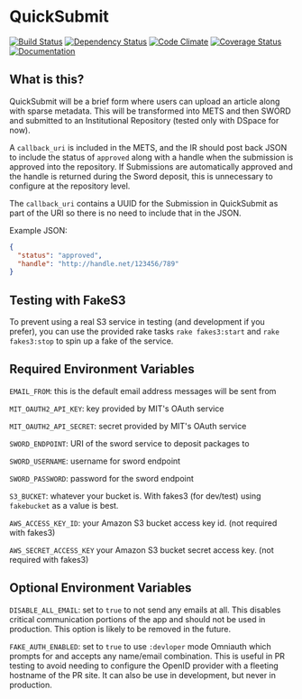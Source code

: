 # QuickSubmit

[![Build Status](https://travis-ci.org/MITLibraries/QuickSubmit.svg)](https://travis-ci.org/MITLibraries/QuickSubmit)
[![Dependency Status](https://gemnasium.com/MITLibraries/QuickSubmit.svg)](https://gemnasium.com/MITLibraries/QuickSubmit)
[![Code Climate](https://codeclimate.com/github/MITLibraries/QuickSubmit/badges/gpa.svg)](https://codeclimate.com/github/MITLibraries/QuickSubmit)
[![Coverage Status](https://coveralls.io/repos/github/MITLibraries/QuickSubmit/badge.svg?branch=master)](https://coveralls.io/github/MITLibraries/QuickSubmit?branch=master)
[![Documentation](https://img.shields.io/badge/documentation--blue.svg)](http://www.rubydoc.info/github/MITLibraries/QuickSubmit)

## What is this?

QuickSubmit will be a brief form where users can upload an article along with
sparse metadata. This will be transformed into METS and then SWORD and
submitted to an Institutional Repository (tested only with DSpace for now).

A `callback_uri` is included in the METS, and the IR should post back JSON to
include the status of `approved` along with a handle when the submission is
approved into the repository. If Submissions are automatically approved and
the handle is returned during the Sword deposit, this is unnecessary to
configure at the repository level.

The `callback_uri` contains a UUID for the Submission in QuickSubmit as part
of the URI so there is no need to include that in the JSON.

Example JSON:
```json
{
  "status": "approved",
  "handle": "http://handle.net/123456/789"
}
```


## Testing with FakeS3

To prevent using a real S3 service in testing (and development if
you prefer), you can use the provided rake tasks `rake fakes3:start`
and `rake fakes3:stop` to spin up a fake of the service.

## Required Environment Variables

`EMAIL_FROM`: this is the default email address messages will be sent from

`MIT_OAUTH2_API_KEY`: key provided by MIT's OAuth service

`MIT_OAUTH2_API_SECRET`: secret provided by MIT's OAuth service

`SWORD_ENDPOINT`: URI of the sword service to deposit packages to

`SWORD_USERNAME`: username for sword endpoint

`SWORD_PASSWORD`: password for the sword endpoint

`S3_BUCKET`: whatever your bucket is. With fakes3 (for dev/test) using `fakebucket` as a value is best.

`AWS_ACCESS_KEY_ID`: your Amazon S3 bucket access key id. (not required with fakes3)

`AWS_SECRET_ACCESS_KEY` your Amazon S3 bucket secret access key. (not required with fakes3)

## Optional Environment Variables

`DISABLE_ALL_EMAIL`: set to `true` to not send any emails at all. This
disables critical communication portions of the app and should not be used
in production. This option is likely to be removed in the future.

`FAKE_AUTH_ENABLED`: set to `true` to use `:devloper` mode Omniauth which
prompts for and accepts any name/email combination. This is useful in PR
testing to avoid needing to configure the OpenID provider with a fleeting
hostname of the PR site. It can also be use in development, but never in
production.
